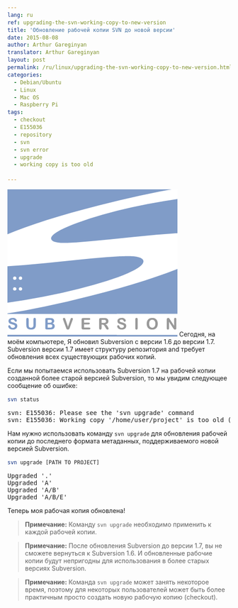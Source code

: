 ```yaml
---
lang: ru
ref: upgrading-the-svn-working-copy-to-new-version
title: 'Обновление рабочей копии SVN до новой версии'
date: 2015-08-08
author: Arthur Gareginyan
translator: Arthur Gareginyan
layout: post
permalink: /ru/linux/upgrading-the-svn-working-copy-to-new-version.html
categories:
  - Debian/Ubuntu
  - Linux
  - Mac OS
  - Raspberry Pi
tags:
  - checkout
  - E155036
  - repository
  - svn
  - svn error
  - upgrade
  - working copy is too old

---
```


![thumb](/images/thumbnail/SubVersion.png)
Сегодня, на моём компьютере, Я обновил Subversion с версии 1.6 до версии 1.7. Subversion версии 1.7 имеет структуру репозитория and требует обновления всех существующих рабочих копий.


Если мы попытаемся использовать Subversion 1.7 на рабочей копии созданной более старой версией Subversion, то мы увидим следующее сообщение об ошибке:

```sh
svn status
```

<pre>
svn: E155036: Please see the 'svn upgrade' command
svn: E155036: Working copy '/home/user/project' is too old (format 10, created by Subversion 1.6)
</pre>

Нам нужно использовать команду `svn upgrade` для обновления рабочей копии до последнего формата метаданных, поддерживаемого новой версией Subversion.

```sh
svn upgrade [PATH TO PROJECT]
```

<pre>
Upgraded '.'
Upgraded 'A'
Upgraded 'A/B'
Upgraded 'A/B/E'
</pre>

Теперь моя рабочая копия обновлена!

> **Примечание:** Команду `svn upgrade` необходимо применить к каждой рабочей копии.

> **Примечание:** После обновления Subversion до версии 1.7, вы не сможете вернуться к Subversion 1.6. И обновленные рабочие копии будут непригодны для использования в более старых версиях Subversion.

> **Примечание:** Команда `svn upgrade` может занять некоторое время, поэтому для некоторых пользователей может быть более практичным просто создать новую рабочую копию (checkout).
